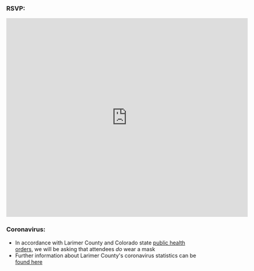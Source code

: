 <link rel="stylesheet" type="text/css" media="all" href="markdown_styles.css" />

### RSVP:
<iframe src="https://docs.google.com/forms/d/e/1FAIpQLScWDjvrb3fMDA5Ga5vLP7WZF6iQzfcwHFyi81ip180NRC7MZw/viewform?embedded=true" width="640" height="528" frameborder="0" marginheight="0" marginwidth="0">Loading…</iframe>


### Coronavirus:
* In accordance with Larimer County and Colorado state [public health orders](https://www.larimer.org/health/communicable-disease/coronavirus-covid-19/covid-19-public-health-orders-press-releases-and), we will be asking that attendees *do* wear a mask
* Further information about Larimer County's coronavirus statistics can be [found here](https://www.larimer.org/health/communicable-disease/coronavirus-covid-19/larimer-county-positive-covid-19-numbers)
